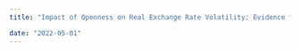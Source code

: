 ```yaml
---
title: "Impact of Openness on Real Exchange Rate Volatility: Evidence from China., with Zhe Peng, 2022."

date: "2022-05-01"
---
```

